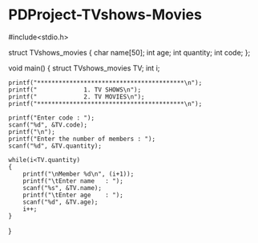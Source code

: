 # PDProject-TVshows-Movies

#include<stdio.h>

struct TVshows_movies
{
	char name[50];
	int age;
	int quantity;
	int code;
};


void main()
{
	struct TVshows_movies TV;
	int i;
	
	printf("*****************************************\n");
	printf("             1. TV SHOWS\n");
	printf("             2. TV MOVIES\n");
	printf("*****************************************\n");
	
	printf("Enter code : ");
	scanf("%d", &TV.code);
	printf("\n");
	printf("Enter the number of members : ");
	scanf("%d", &TV.quantity);

	while(i<TV.quantity)
	{
		printf("\nMember %d\n", (i+1));
		printf("\tEnter name   : ");
		scanf("%s", &TV.name);
		printf("\tEnter age    : ");
		scanf("%d", &TV.age);
		i++;
	}
}
